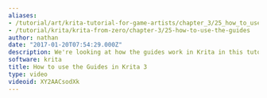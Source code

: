 ```yaml
---
aliases:
- /tutorial/art/krita-tutorial-for-game-artists/chapter_3/25_how_to_use_the_guides_in_krita_3
- /tutorial/krita/krita-from-zero/chapter-3/25-how-to-use-the-guides
author: nathan
date: "2017-01-20T07:54:29.000Z"
description: We're looking at how the guides work in Krita in this tutorial.
software: krita
title: How to use the Guides in Krita 3
type: video
videoid: XY2AACsodXk
---
```

